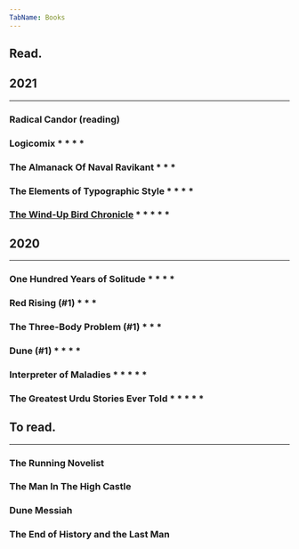 ```yaml
---
TabName: Books
---
```


## Read.

## 2021
---

### Radical Candor                                   <rating>(reading)</rating>
### Logicomix                                        <rating>  * * * *</rating>
### The Almanack Of Naval Ravikant                   <rating>    * * *</rating>
### The Elements of Typographic Style                <rating>  * * * *</rating>
### [The Wind-Up Bird Chronicle](/books/wind-up-bird-chronicle) <rating>* * * * *</rating>

## 2020
---

### One Hundred Years of Solitude                    <rating>  * * * *</rating>
### Red Rising (#1)                                  <rating>    * * *</rating>
### The Three-Body Problem (#1)                      <rating>    * * *</rating>
### Dune (#1)                                        <rating>  * * * *</rating>
### Interpreter of Maladies                          <rating>* * * * *</rating>
### The Greatest Urdu Stories Ever Told              <rating>* * * * *</rating>


## To read.
---

### The Running Novelist
### The Man In The High Castle
### Dune Messiah
### The End of History and the Last Man

